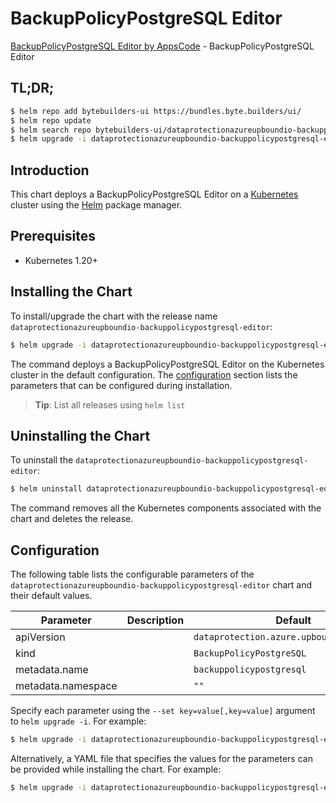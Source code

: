 # BackupPolicyPostgreSQL Editor

[BackupPolicyPostgreSQL Editor by AppsCode](https://byte.builders) - BackupPolicyPostgreSQL Editor

## TL;DR;

```bash
$ helm repo add bytebuilders-ui https://bundles.byte.builders/ui/
$ helm repo update
$ helm search repo bytebuilders-ui/dataprotectionazureupboundio-backuppolicypostgresql-editor --version=v0.4.18
$ helm upgrade -i dataprotectionazureupboundio-backuppolicypostgresql-editor bytebuilders-ui/dataprotectionazureupboundio-backuppolicypostgresql-editor -n default --create-namespace --version=v0.4.18
```

## Introduction

This chart deploys a BackupPolicyPostgreSQL Editor on a [Kubernetes](http://kubernetes.io) cluster using the [Helm](https://helm.sh) package manager.

## Prerequisites

- Kubernetes 1.20+

## Installing the Chart

To install/upgrade the chart with the release name `dataprotectionazureupboundio-backuppolicypostgresql-editor`:

```bash
$ helm upgrade -i dataprotectionazureupboundio-backuppolicypostgresql-editor bytebuilders-ui/dataprotectionazureupboundio-backuppolicypostgresql-editor -n default --create-namespace --version=v0.4.18
```

The command deploys a BackupPolicyPostgreSQL Editor on the Kubernetes cluster in the default configuration. The [configuration](#configuration) section lists the parameters that can be configured during installation.

> **Tip**: List all releases using `helm list`

## Uninstalling the Chart

To uninstall the `dataprotectionazureupboundio-backuppolicypostgresql-editor`:

```bash
$ helm uninstall dataprotectionazureupboundio-backuppolicypostgresql-editor -n default
```

The command removes all the Kubernetes components associated with the chart and deletes the release.

## Configuration

The following table lists the configurable parameters of the `dataprotectionazureupboundio-backuppolicypostgresql-editor` chart and their default values.

|     Parameter      | Description |                       Default                        |
|--------------------|-------------|------------------------------------------------------|
| apiVersion         |             | <code>dataprotection.azure.upbound.io/v1beta1</code> |
| kind               |             | <code>BackupPolicyPostgreSQL</code>                  |
| metadata.name      |             | <code>backuppolicypostgresql</code>                  |
| metadata.namespace |             | <code>""</code>                                      |


Specify each parameter using the `--set key=value[,key=value]` argument to `helm upgrade -i`. For example:

```bash
$ helm upgrade -i dataprotectionazureupboundio-backuppolicypostgresql-editor bytebuilders-ui/dataprotectionazureupboundio-backuppolicypostgresql-editor -n default --create-namespace --version=v0.4.18 --set apiVersion=dataprotection.azure.upbound.io/v1beta1
```

Alternatively, a YAML file that specifies the values for the parameters can be provided while
installing the chart. For example:

```bash
$ helm upgrade -i dataprotectionazureupboundio-backuppolicypostgresql-editor bytebuilders-ui/dataprotectionazureupboundio-backuppolicypostgresql-editor -n default --create-namespace --version=v0.4.18 --values values.yaml
```
